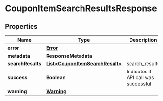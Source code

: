 

# CouponItemSearchResultsResponse


## Properties

| Name | Type | Description | Notes |
|------------ | ------------- | ------------- | -------------|
|**error** | [**Error**](Error.md) |  |  [optional] |
|**metadata** | [**ResponseMetadata**](ResponseMetadata.md) |  |  [optional] |
|**searchResults** | [**List&lt;CouponItemSearchResult&gt;**](CouponItemSearchResult.md) | search_results |  [optional] |
|**success** | **Boolean** | Indicates if API call was successful |  [optional] |
|**warning** | [**Warning**](Warning.md) |  |  [optional] |



